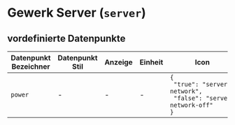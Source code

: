 
# Gewerk Server (`server`)

## vordefinierte Datenpunkte

<table><thead><tr><th>Datenpunkt Bezeichner</th><th>Datenpunkt Stil</th><th>Anzeige</th><th>Einheit</th><th>Icon</th><th>Icon Stil</th></tr></thead>
<tbody><tr><td><code>power</code></td><td>-</td><td>-</td><td>-</td><td><code>{<br />&nbsp;"true":&nbsp;"server-network",<br />&nbsp;"false":&nbsp;"server-network-off"<br />}</code></td><td>-</td></tr></tbody>
</table>